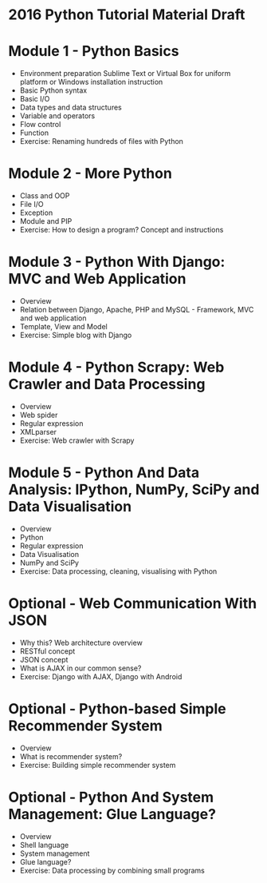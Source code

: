 # 2016 Python Tutorial Material Draft

# Module 1 - Python Basics

- Environment preparation 
    Sublime Text or Virtual Box for uniform platform or Windows installation instruction
- Basic Python syntax
- Basic I/O
- Data types and data structures
- Variable and operators
- Flow control
- Function
- Exercise: Renaming hundreds of files with Python

# Module 2 - More Python

- Class and OOP
- File I/O
- Exception
- Module and PIP
- Exercise: How to design a program? Concept and instructions

# Module 3 - Python With Django: MVC and Web Application

- Overview
- Relation between Django, Apache, PHP and MySQL - Framework, MVC and web application
- Template, View and Model
- Exercise: Simple blog with Django

# Module 4 - Python Scrapy: Web Crawler and Data Processing

- Overview
- Web spider
- Regular expression
- XMLparser
- Exercise: Web crawler with Scrapy

# Module 5 - Python And Data Analysis: IPython, NumPy, SciPy and Data Visualisation

- Overview
- Python
- Regular expression
- Data Visualisation
- NumPy and SciPy
- Exercise: Data processing, cleaning, visualising with Python

# Optional - Web Communication With JSON

- Why this? Web architecture overview
- RESTful concept
- JSON concept
- What is AJAX in our common sense?
- Exercise: Django with AJAX, Django with Android

# Optional - Python-based Simple Recommender System

- Overview
- What is recommender system?
- Exercise: Building simple recommender system

# Optional - Python And System Management: Glue Language?

- Overview
- Shell language
- System management 
- Glue language?
- Exercise: Data processing by combining small programs